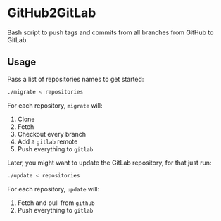 # GitHub2GitLab

Bash script to push tags and commits from all branches from GitHub to GitLab.

## Usage

Pass a list of repositories names to get started:

```bash
./migrate < repositories
```

For each repository, `migrate` will:

1. Clone
2. Fetch
3. Checkout every branch
4. Add a `gitlab` remote
5. Push everything to `gitlab`

Later, you might want to update the GitLab repository, for that just run:

```bash
./update < repositories
```

For each repository, `update` will:

1. Fetch and pull from `github`
2. Push everything to `gitlab`
